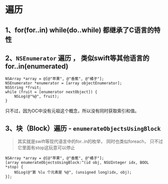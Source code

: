 # 遍历

## 1、for(for..in) while(do..while) 都继承了C语言的特性



## 2、**`NSEnumerator` 遍历 ， 类似swift等其他语言的for..in(**enumerated**)**&#x20;

```
NSArray *array = @[@"苹果", @"香蕉", @"橘子"];
NSEnumerator *enumerator = [array objectEnumerator];
NSString *fruit;
while (fruit = [enumerator nextObject]) {
    NSLog(@"%@", fruit);
}
```

只不过，因为OC中没有元祖这个概念，所以没有同时获取索引和值。



## 3、块（Block）遍历 - `enumerateObjectsUsingBlock`

> 其实就是swift等现代语言中的for..in的枚举， 同时也类似foreach， 只不过它里面有stop这玩意可以停止

```
NSArray *array = @[@"苹果", @"香蕉", @"橘子"];
[array enumerateObjectsUsingBlock:^(id obj, NSUInteger idx, BOOL *stop) {
    NSLog(@"第 %lu 个元素是 %@", (unsigned long)idx, obj);
}];
```
